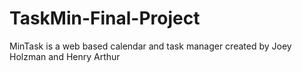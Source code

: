 # TaskMin-Final-Project

MinTask is a web based calendar and task manager created by Joey Holzman and Henry Arthur
